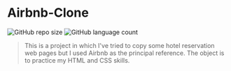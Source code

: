 # Airbnb-Clone

![GitHub repo size](https://img.shields.io/github/repo-size/iuricode/README-template?style=for-the-badge)
![GitHub language count](https://img.shields.io/github/languages/count/iuricode/README-template?style=for-the-badge)

> This is a project in which I've tried to copy some hotel reservation web pages but I used Airbnb as the principal reference. The object is to practice my HTML and CSS skills.
